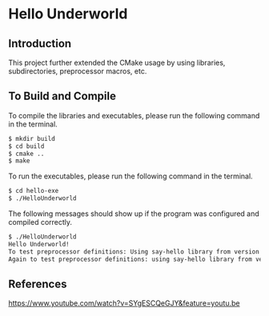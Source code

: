 # Hello Underworld

## Introduction

This project further extended the CMake usage by using libraries, subdirectories, preprocessor macros, etc.

## To Build and Compile

To compile the libraries and executables, please run the following command in the terminal.

```bash
$ mkdir build 
$ cd build 
$ cmake ..
$ make
```

To run the executables, please run the following command in the terminal.

```bash
$ cd hello-exe
$ ./HelloUnderworld
```

The following messages should show up if the program was configured and compiled correctly.

```bash
$ ./HelloUnderworld 
Hello Underworld!
To test preprocessor definitions: Using say-hello library from version 2
Again to test preprocessor definitions: using say-hello library from version 2
```

## References

https://www.youtube.com/watch?v=SYgESCQeGJY&feature=youtu.be